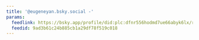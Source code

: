 ```yaml
---
title: '@eugeneyan.bsky.social -'
params:
  feedlink: https://bsky.app/profile/did:plc:dfnr556hodmd7ue66abyk6lx/rss
  feedid: 9ad3b61c24b885cb1a29df78f519c018
---
```

